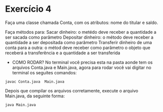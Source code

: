 # Exercício 4

Faça uma classe chamada Conta, com os atributos: nome do titular e saldo.

Faça métodos para:
Sacar dinheiro: o metédo deve receber a quantidade a ser sacada como parâmetro
Depositar dinheiro: o método deve receber a quantidade a ser depositada como parâmetro
Transferir dinheiro de uma conta para a outra: o métod deve receber como parâmetro o objeto que receberá a transferência e a quantidade a ser transferida 

- COMO RODAR?
No terminal você precisa esta na pasta aonde tem os arquivos Conta.java e Main.java, agora para rodar você vai digitar no terminal os seguites comandos:

``javac Conta.java  Main.java``

Depois que compilar os arquivos corretamente, execute o arquivo Main.java, da seguinte forma:

``java Main.java``